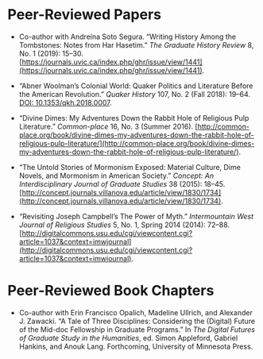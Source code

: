 # Peer-Reviewed Papers

* Co-author with Andreína Soto Segura. “Writing History Among the Tombstones: Notes from Har Hasetim.” *The Graduate History Review* 8, No. 1 (2019): 15–30. [https://journals.uvic.ca/index.php/ghr/issue/view/1441](https://journals.uvic.ca/index.php/ghr/issue/view/1441). 

* “Abner Woolman’s Colonial World: Quaker Politics and Literature Before the American Revolution.” *Quaker History* 107, No. 2 (Fall 2018): 19–64. [DOI: 10.1353/qkh.2018.0007](http://doi.org/10.1353/qkh.2018.0007).

*	“Divine Dimes: My Adventures Down the Rabbit Hole of Religious Pulp Literature.” *Common-place* 16, No. 3 (Summer 2016). [http://common-place.org/book/divine-dimes-my-adventures-down-the-rabbit-hole-of-religious-pulp-literature/](http://common-place.org/book/divine-dimes-my-adventures-down-the-rabbit-hole-of-religious-pulp-literature/).

*	“The Untold Stories of Mormonism Exposed: Material Culture, Dime Novels, and Mormonism in American Society.” *Concept: An Interdisciplinary Journal of Graduate Studies* 38 (2015): 18–45. [http://concept.journals.villanova.edu/article/view/1830/1734](http://concept.journals.villanova.edu/article/view/1830/1734). 

*	“Revisiting Joseph Campbell’s The Power of Myth.” *Intermountain West Journal of Religious Studies* 5, No. 1, Spring 2014 (2014): 72–88. [http://digitalcommons.usu.edu/cgi/viewcontent.cgi?article=1037&context=imwjournal](http://digitalcommons.usu.edu/cgi/viewcontent.cgi?article=1037&context=imwjournal).

# Peer-Reviewed Book Chapters

* Co-author with Erin Francisco Opalich, Madeline Ullrich, and Alexander J. Zawacki. “A Tale of Three Disciplines: Considering the (Digital) Future of the Mid-doc Fellowship in Graduate Programs.” In *The Digital Futures of Graduate Study in the Humanities*, ed. Simon Appleford, Gabriel Hankins, and Anouk Lang. Forthcoming, University of Minnesota Press. 
